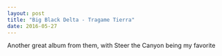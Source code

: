 ```yaml
---
layout: post
title: "Big Black Delta - Tragame Tierra"
date: 2016-05-27
---
```


Another great album from them, with Steer the Canyon being my favorite
